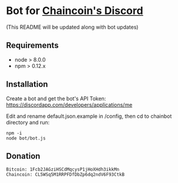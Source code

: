 # Bot for [Chaincoin's Discord](https://discord.gg/NabdcJ7)

(This README will be updated along with bot updates)

## Requirements

* node > 8.0.0
* npm > 0.12.x

## Installation

Create a bot and get the bot's API Token:
https://discordapp.com/developers/applications/me

Edit and rename default.json.example in /config, then cd to chainbot directory
and run:

```
npm -i
node bot/bot.js
```

## Donation
```
Bitcoin: 1Fcb2JAGziHSCdMqcysP1jHoXHdh3ikkMn
Chaincoin: CL5WSq5M1RRPFDfDbZp6dq2ndV6F93CtkB
```
